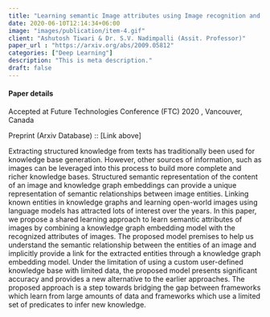 ```yaml
---
title: "Learning semantic Image attributes using Image recognition and knowledge Graph embeddings"
date: 2020-06-10T12:14:34+06:00
image: "images/publication/item-4.gif"
client: "Ashutosh Tiwari & Dr. S.V. Nadimpalli (Assit. Professor)"
paper_url : "https://arxiv.org/abs/2009.05812"
categories: ["Deep Learning"]
description: "This is meta description."
draft: false
---
```


#### Paper details
Accepted at Future Technologies Conference (FTC) 2020 , Vancouver, Canada

Preprint (Arxiv Database) :: [Link above]

Extracting structured knowledge from texts has traditionally been used for knowledge base generation. However, other sources of information, such as images can be leveraged into this process to build more complete and richer knowledge bases. Structured semantic representation of the content of an image and knowledge graph embeddings can provide a unique representation of semantic relationships between image entities. Linking known entities in knowledge graphs and learning open-world images using language models has attracted lots of interest over the years. In this paper, we propose a shared learning approach to learn semantic attributes of images by combining a knowledge graph embedding model with the recognized attributes of images. The proposed model premises to help us understand the semantic relationship between the entities of an image and implicitly provide a link for the extracted entities through a knowledge graph embedding model. Under the limitation of using a custom user-defined knowledge base with limited data, the proposed model presents significant accuracy and provides a new alternative to the earlier approaches. The proposed approach is a step towards bridging the gap between frameworks which learn from large amounts of data and frameworks which use a limited set of predicates to infer new knowledge.
